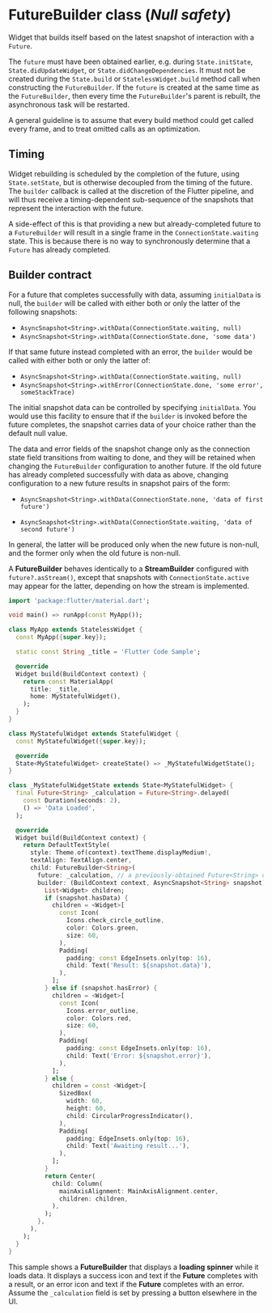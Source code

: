 # FutureBuilder<T> class (*Null safety*)

Widget that builds itself based on the latest snapshot of interaction with a `Future`.

The `future` must have been obtained earlier, e.g. during `State.initState`, `State.didUpdateWidget`, or `State.didChangeDependencies`. It must not be created during the `State.build` or `StatelessWidget.build` method call when constructing the `FutureBuilder`. If the `future` is created at the same time as the `FutureBuilder`, then every time the `FutureBuilder`'s parent is rebuilt, the asynchronous task will be restarted.

A general guideline is to assume that every build method could get called every frame, and to treat omitted calls as an optimization.

## Timing

Widget rebuilding is scheduled by the completion of the future, using `State.setState`, but is otherwise decoupled from the timing of the future. The `builder` callback is called at the discretion of the Flutter pipeline, and will thus receive a timing-dependent sub-sequence of the snapshots that represent the interaction with the future.

A side-effect of this is that providing a new but already-completed future to a `FutureBuilder` will result in a single frame in the `ConnectionState.waiting` state. This is because there is no way to synchronously determine that a `Future` has already completed.

## Builder contract

For a future that completes successfully with data, assuming `initialData` is null, the `builder` will be called with either both or only the latter of the following snapshots:

- `AsyncSnapshot<String>.withData(ConnectionState.waiting, null)`
- `AsyncSnapshot<String>.withData(ConnectionState.done, 'some data')`

If that same future instead completed with an error, the `builder` would be called with either both or only the latter of:

- `AsyncSnapshot<String>.withData(ConnectionState.waiting, null)`
- `AsyncSnapshot<String>.withError(ConnectionState.done, 'some error', someStackTrace)`

The initial snapshot data can be controlled by specifying `initialData`. You would use this facility to ensure that if the `builder` is invoked before the future completes, the snapshot carries data of your choice rather than the default null value.

The data and error fields of the snapshot change only as the connection state field transitions from waiting to done, and they will be retained when changing the `FutureBuilder` configuration to another future. If the old future has already completed successfully with data as above, changing configuration to a new future results in snapshot pairs of the form:

- `AsyncSnapshot<String>.withData(ConnectionState.none, 'data of first future')`

- `AsyncSnapshot<String>.withData(ConnectionState.waiting, 'data of second future')`

In general, the latter will be produced only when the new future is non-null, and the former only when the old future is non-null.

A **FutureBuilder** behaves identically to a **StreamBuilder** configured with `future?.asStream()`, except that snapshots with `ConnectionState.active` may appear for the latter, depending on how the stream is implemented.

```dart
import 'package:flutter/material.dart';

void main() => runApp(const MyApp());

class MyApp extends StatelessWidget {
  const MyApp({super.key});

  static const String _title = 'Flutter Code Sample';

  @override
  Widget build(BuildContext context) {
    return const MaterialApp(
      title: _title,
      home: MyStatefulWidget(),
    );
  }
}

class MyStatefulWidget extends StatefulWidget {
  const MyStatefulWidget({super.key});

  @override
  State<MyStatefulWidget> createState() => _MyStatefulWidgetState();
}

class _MyStatefulWidgetState extends State<MyStatefulWidget> {
  final Future<String> _calculation = Future<String>.delayed(
    const Duration(seconds: 2),
    () => 'Data Loaded',
  );

  @override
  Widget build(BuildContext context) {
    return DefaultTextStyle(
      style: Theme.of(context).textTheme.displayMedium!,
      textAlign: TextAlign.center,
      child: FutureBuilder<String>(
        future: _calculation, // a previously-obtained Future<String> or null
        builder: (BuildContext context, AsyncSnapshot<String> snapshot) {
          List<Widget> children;
          if (snapshot.hasData) {
            children = <Widget>[
              const Icon(
                Icons.check_circle_outline,
                color: Colors.green,
                size: 60,
              ),
              Padding(
                padding: const EdgeInsets.only(top: 16),
                child: Text('Result: ${snapshot.data}'),
              ),
            ];
          } else if (snapshot.hasError) {
            children = <Widget>[
              const Icon(
                Icons.error_outline,
                color: Colors.red,
                size: 60,
              ),
              Padding(
                padding: const EdgeInsets.only(top: 16),
                child: Text('Error: ${snapshot.error}'),
              ),
            ];
          } else {
            children = const <Widget>[
              SizedBox(
                width: 60,
                height: 60,
                child: CircularProgressIndicator(),
              ),
              Padding(
                padding: EdgeInsets.only(top: 16),
                child: Text('Awaiting result...'),
              ),
            ];
          }
          return Center(
            child: Column(
              mainAxisAlignment: MainAxisAlignment.center,
              children: children,
            ),
          );
        },
      ),
    );
  }
}

```

This sample shows a **FutureBuilder** that displays a **loading spinner** while it loads data. It displays a success icon and text if the **Future** completes with a result, or an error icon and text if the **Future** completes with an error. Assume the `_calculation` field is set by pressing a button elsewhere in the UI.